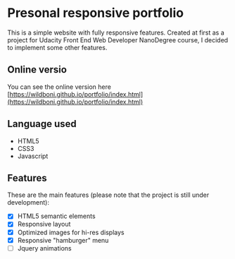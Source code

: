 # Presonal responsive portfolio

This is a simple website with fully responsive features. Created at first as a project for Udacity Front End Web Developer NanoDegree course, I decided to implement some other features.

## Online versio

You can see the online version here [https://wildboni.github.io/portfolio/index.html](https://wildboni.github.io/portfolio/index.html)

## Language used
* HTML5
* CSS3
* Javascript

## Features

These are the main features (please note that the project is still under development):

- [x] HTML5 semantic elements
- [x] Responsive layout
- [X] Optimized images for hi-res displays
- [X] Responsive "hamburger" menu
- [ ] Jquery animations
